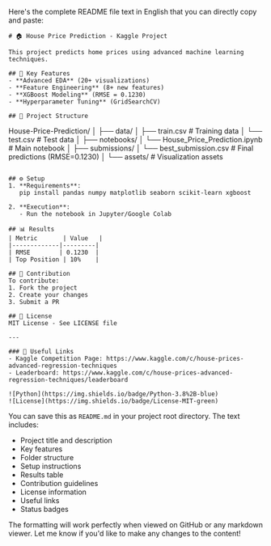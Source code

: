 Here's the complete README file text in English that you can directly copy and paste:

```text
# 🏠 House Price Prediction - Kaggle Project

This project predicts home prices using advanced machine learning techniques.

## 🚀 Key Features
- **Advanced EDA** (20+ visualizations)
- **Feature Engineering** (8+ new features)
- **XGBoost Modeling** (RMSE = 0.1230)
- **Hyperparameter Tuning** (GridSearchCV)

## 📂 Project Structure
```
House-Price-Prediction/
│
├── data/
│   ├── train.csv              # Training data
│   └── test.csv               # Test data
│
├── notebooks/
│   └── House_Price_Prediction.ipynb  # Main notebook
│
├── submissions/
│   └── best_submission.csv    # Final predictions (RMSE=0.1230)
│
└── assets/                   # Visualization assets
```

## ⚙️ Setup
1. **Requirements**:
   pip install pandas numpy matplotlib seaborn scikit-learn xgboost

2. **Execution**:
   - Run the notebook in Jupyter/Google Colab

## 📊 Results
| Metric       | Value   |
|-------------|---------|
| RMSE        | 0.1230  |
| Top Position | 10%    |

## 🤝 Contribution
To contribute:
1. Fork the project
2. Create your changes
3. Submit a PR

## 📜 License
MIT License - See LICENSE file

---

### 🔗 Useful Links
- Kaggle Competition Page: https://www.kaggle.com/c/house-prices-advanced-regression-techniques
- Leaderboard: https://www.kaggle.com/c/house-prices-advanced-regression-techniques/leaderboard

![Python](https://img.shields.io/badge/Python-3.8%2B-blue)
![License](https://img.shields.io/badge/License-MIT-green)
```

You can save this as `README.md` in your project root directory. The text includes:
- Project title and description
- Key features
- Folder structure
- Setup instructions
- Results table
- Contribution guidelines
- License information
- Useful links
- Status badges

The formatting will work perfectly when viewed on GitHub or any markdown viewer. Let me know if you'd like to make any changes to the content!